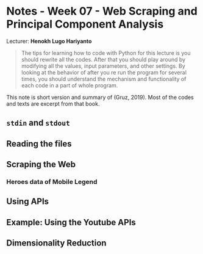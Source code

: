 # Notes - Week 07 - Web Scraping and Principal Component Analysis 

Lecturer: **Henokh Lugo Hariyanto**

> The tips for learning how to code with Python for this lecture is you should 
> rewrite all the codes. After that you should play around by modifying all 
> the values, input parameters, and other settings. By looking at the behavior 
> of after you re run the program for several times, you should understand the 
> mechanism and functionality of each code in a part of whole program.

This note is short version and summary of (Gruz, 2019). Most of the codes and 
texts are excerpt from that book.

## `stdin` and `stdout`

## Reading the files

## Scraping the Web

### Heroes data of Mobile Legend

## Using APIs

## Example: Using the Youtube APIs

## Dimensionality Reduction